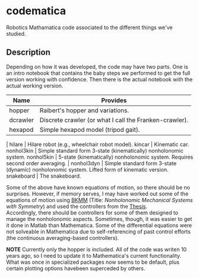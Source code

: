 # codematica

Robotics Mathamatica code associated to the different things we've studied.



## Description

Depending on how it was developed, the code may have two parts.  One is
an intro notebook that contains the baby steps we performed to get the
full version working with confidence.  Then there is the actual notebook
with the actual working version.

Name | Provides
-----| --------
hopper  | Raibert's hopper and variations.
dcrawler | Discrete crawler (or what I call the Franken-crawler).
hexapod | Simple hexapod model (tripod gait).
 | 
hilare | Hilare robot (e.g., wheelchair robot model).
kincar | Kinematic car.
nonhol3kin | Simple standard form 3-state (kinematically) nonholonomic system.
nonhol5kin | 5-state (kinematically) nonholonomic system. Requires second order averaging.
 | 
nonhol3dyn | Simple standard form 3-state (dynamic) nonholonomic system.  Lifted form of kinematic version.
snakeboard | The snakeboard.


Some of the above have known equations of motion, so there should be no
surprises.  However, if memory serves, I may have worked out some of
the equations of motion using
[BKMM](http://www.cds.caltech.edu/~marsden/bib/1996.html) (Title:
*Nonholonomic Mechanical Systems with Symmetry*) and used the
controllers from the
[Thesis](http://ivalab.ece.gatech.edu/Publi/Vela_thesis%5B2003%5D.html).  
Accordingly, there should be controllers for some of them designed to
manage the nonholonomic aspects.  Sometimes, though, it was easier to
get it done in Matlab than Mathematica.  Some of the differential
equations were not solveable in Mathematica due to self-referencing of
past control efforts (the continuous averaging-based controllers).

**NOTE** Currently only the hopper is included.  All of the code was
writen 10 years ago, so I need to update it to Mathematica's current
functionality.  What was once in specialized packages now seems to be
default, plus certain plotting options havebeen superceded by others.

